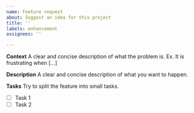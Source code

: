 ```yaml
---
name: Feature request
about: Suggest an idea for this project
title: ''
labels: enhancement
assignees: ''

---
```


**Context**
A clear and concise description of what the problem is. Ex. It is frustrating when [...]

**Description**
A clear and concise description of what you want to happen.

**Tasks**
Try to split the feature into small tasks.
* [ ] Task 1
* [ ] Task 2
